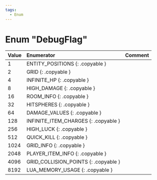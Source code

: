 ```yaml
---
tags:
  - Enum
---
```

# Enum "DebugFlag"
|Value|Enumerator|Comment|
|:--|:--|:--|
|1 |ENTITY_POSITIONS {: .copyable } |  |
|2 |GRID {: .copyable } |  |
|4 |INFINITE_HP {: .copyable } |  |
|8 |HIGH_DAMAGE {: .copyable } |  |
|16 |ROOM_INFO {: .copyable } |  |
|32 |HITSPHERES {: .copyable } |  |
|64 |DAMAGE_VALUES {: .copyable } |  |
|128 |INFINITE_ITEM_CHARGES {: .copyable } |  |
|256 |HIGH_LUCK {: .copyable } |  |
|512 |QUICK_KILL {: .copyable } |  |
|1024 |GRID_INFO {: .copyable } |  |
|2048 |PLAYER_ITEM_INFO {: .copyable } |  |
|4096 |GRID_COLLISION_POINTS {: .copyable } |  |
|8192 |LUA_MEMORY_USAGE {: .copyable } |  |
